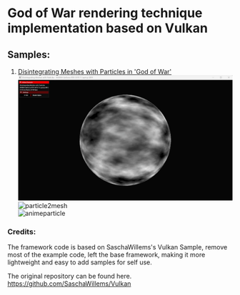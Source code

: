# God of War rendering technique implementation based on Vulkan

## Samples:

1. [Disintegrating Meshes with Particles in 'God of War'](https://www.youtube.com/watch?v=ajNSrTprWsg)  
![meshhide](https://github.com/Inori/GowVulkanSamples/blob/master/screenshots/meshhide.gif?raw=true)  
![particle2mesh](https://github.com/Inori/GowVulkanSamples/blob/master/screenshots/particle2mesh.gif?raw=true)  
![animeparticle](https://github.com/Inori/GowVulkanSamples/blob/master/screenshots/animeparticle.gif?raw=true)  

### Credits:
The framework code is based on SaschaWillems's Vulkan Sample, remove most of the example code, left the base framework, making it more lightweight 
and easy to add samples for self use.  

The original repository can be found here.
https://github.com/SaschaWillems/Vulkan
